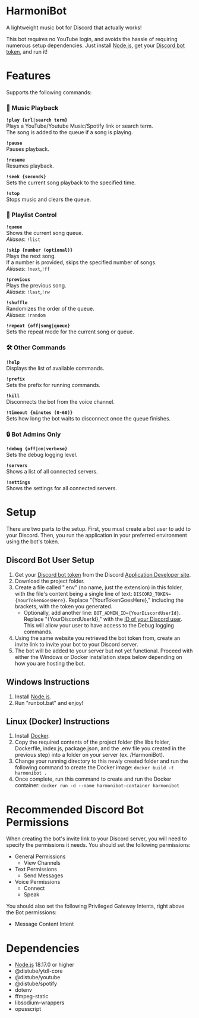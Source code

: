 # HarmoniBot
A lightweight music bot for Discord that actually works!

This bot requires no YouTube login, and avoids the hassle of requiring numerous setup dependencies. Just install [Node.js](https://nodejs.org/), get your [Discord bot token](https://www.writebots.com/discord-bot-token/), and run it!

# Features
Supports the following commands:

### 🎵 Music Playback

**`!play {url|search term}`**  
Plays a YouTube/Youtube Music/Spotify link or search term.  
The song is added to the queue if a song is playing.

**`!pause`**  
Pauses playback.

**`!resume`**  
Resumes playback.

**`!seek {seconds}`**  
Sets the current song playback to the specified time.

**`!stop`**  
Stops music and clears the queue.

### 📀 Playlist Control

**`!queue`**  
Shows the current song queue.  
*Aliases*: `!list`

**`!skip {number (optional)}`**  
Plays the next song.  
If a number is provided, skips the specified number of songs.  
*Aliases*: `!next`,`!ff`

**`!previous`**  
Plays the previous song.  
*Aliases*: `!last`,`!rw`

**`!shuffle`**  
Randomizes the order of the queue.  
*Aliases*: `!random`

**`!repeat {off|song|queue}`**  
Sets the repeat mode for the current song or queue.

### 🛠️ Other Commands

**`!help`**  
Displays the list of available commands.

**`!prefix`**  
Sets the prefix for running commands.

**`!kill`**  
Disconnects the bot from the voice channel.

**`!timeout {minutes (0-60)}`**  
Sets how long the bot waits to disconnect once the queue finishes.

### 🔒 Bot Admins Only

**`!debug {off|on|verbose}`**  
Sets the debug logging level.

**`!servers`**  
Shows a list of all connected servers.

**`!settings`**  
Shows the settings for all connected servers.

# Setup

There are two parts to the setup. First, you must create a bot user to add to your Discord. Then, you run the application in your preferred environment using the bot's token.

## Discord Bot User Setup

1) Get your [Discord bot token](https://www.writebots.com/discord-bot-token/) from the Discord [Application Developer site](https://discord.com/developers/applications).
2) Download the project folder.
3) Create a file called ".env" (no name, just the extension) in this folder, with the file's content being a single line of text: `DISCORD_TOKEN={YourTokenGoesHere}`. Replace "{YourTokenGoesHere}," including the brackets, with the token you generated.
    - Optionally, add another line: `BOT_ADMIN_ID={YourDiscordUserId}`. Replace "{YourDiscordUserId}," with the [ID of your Discord user](https://support.discord.com/hc/en-us/articles/206346498-Where-can-I-find-my-User-Server-Message-ID). This will allow your user to have access to the Debug logging commands.
4) Using the same website you retrieved the bot token from, create an invite link to invite your bot to your Discord server.
5) The bot will be added to your server but not yet functional. Proceed with either the Windows or Docker installation steps below depending on how you are hosting the bot.

## Windows Instructions
1) Install [Node.js](https://nodejs.org/).
2) Run "runbot.bat" and enjoy!

## Linux (Docker) Instructions
1) Install [Docker](https://docs.docker.com/engine/install/).
2) Copy the required contents of the project folder (the libs folder, Dockerfile, index.js, package.json, and the .env file you created in the previous step) into a folder on your server (ex. /HarmoniBot).
3) Change your running directory to this newly created folder and run the following command to create the Docker image: `docker build -t harmonibot .`
4) Once complete, run this command to create and run the Docker container: `docker run -d --name harmonibot-container harmonibot`

# Recommended Discord Bot Permissions
When creating the bot's invite link to your Discord server, you will need to specify the permissions it needs. You should set the following permissions:

- General Permissions
    - View Channels
- Text Permissions
    - Send Messages
- Voice Permissions
    - Connect
    - Speak

You should also set the following Privileged Gateway Intents, right above the Bot permissions:
- Message Content Intent

# Dependencies
- [Node.js](https://nodejs.org/) 18.17.0 or higher
- @distube/ytdl-core
- @distube/youtube
- @distube/spotify
- dotenv
- ffmpeg-static
- libsodium-wrappers
- opusscript